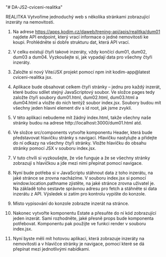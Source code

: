 "# DA-JS2-cviceni-realitka" 

REALITKA
Vytvoříme jednoduchý web s několika stránkami zobrazující inzeráty na nemovitosti.

1. Na adrese https://apps.kodim.cz/daweb/trening-api/apis/realitka/dum01 najdete API endpoint, který vrací informace o jedné nemovitosti ke koupi. Prohlédněte si dobře strukturu dat, která API vrací.

2. V celku existují čtyři takové inzeráty, vždy končící dum01, dum02, dum03 a dum04. Vyzkoušejte si, jak vypadají data pro všechny čtyři inzeráty.

3. Založte si nový Vite/JSX projekt pomocí npm init kodim-app@latest cviceni-realitka jsx.

4. Aplikace bude obsahovat celkem čtyři stránky – jednu pro každý inzerát, které budou sdílet stejný JavaScriptový soubor. Ve složce pages tedy založte čtyři soubory dum01.html, dum02.html, dum03.html a dum04.html a vložte do nich tentýž soubor index.jsx. Soubory budou mít všechny jeden hlavní element div s id root, jak jsme zvyklí.

5. V této aplikaci nebudeme mít žádný index.html, takže všechny naše stránky budou na adrese http://localhost:3000/dum01.html atd.

6. Ve složce src/components vytvořte komponentu Header, která bude představovat hlavičku stránky s navigací. Hlavičku nastylujte a přidejte do ní odkazy na všechny čtyři stránky. Vložte hlavičku do obsahu stránky pomocí JSX v souboru index.jsx.

7. V tuto chvíli si vyzkoušejte, že vše funguje a že se všechny stránky zobrazují s hlavičkou a jde mezi nimi přepínat pomocí navigace.

8. Nyní bude potřeba si v JavaScriptu stáhnout data z toho inzerátu, na jaké stránce se zrovna nacházíme. V souboru index.jsx si pomocí window.location.pathname zjistěte, na jaké stránce zrovna uživatel je. Na základě toho sestavte správnou adresu pro fetch a stáhněte si data inzerátu z API. Výsledek si zatím pro kontrolu vypište do konzole.

9. Místo vypisování do konzole zobrazte inzerát na stránce.

10. Nakonec vytvořte komponentu Estate a přesuňte do ní kód zobrazující jeden inzerát. Sami rozhodněte, jaké přesně props bude komponenta potřebovat. Komponentu pak použijte ve funkci render v souboru index.jsx.

11. Nyní byste měli mít hotovou aplikaci, která zobrazuje inzeráty na nemovitosti a v hlavičce stránky je navigace, pomocí které se dá přepínat mezi jednotlivými nabídkami.
